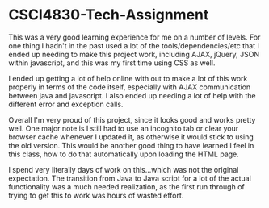 # CSCI4830-Tech-Assignment

This was a very good learning experience for me on a number of levels. For one thing I hadn't in the past used a lot of the tools/dependencies/etc that I ended up needing to make this project work, including AJAX, jQuery, JSON within javascript, and this was my first time using CSS as well.

I ended up getting a lot of help online with out to make a lot of this work properly in terms of the code itself, especially with AJAX communication between java and javascript. I also ended up needing a lot of help with the different error and exception calls. 

Overall I'm very proud of this project, since it looks good and works pretty well. One major note is I still had to use an incognito tab or clear your browser cache whenever I updated it, as otherwise it would stick to using the old version. This would be another good thing to have learned I feel in this class, how to do that automatically upon loading the HTML page.

I spend very literally days of work on this...which was not the original expectation. The transition from Java to Java script for a lot of the actual functionality was a much needed realization, as the first run through of trying to get this to work was hours of wasted effort.

